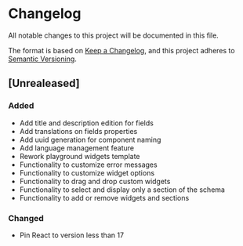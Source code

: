 # Changelog

All notable changes to this project will be documented in this file.

The format is based on [Keep a Changelog](https://keepachangelog.com/en/1.0.0/),
and this project adheres to [Semantic
Versioning](https://semver.org/spec/v2.0.0.html).

## [Unrealeased]

### Added

- Add title and description edition for fields
- Add translations on fields properties
- Add uuid generation for component naming
- Add language management feature
- Rework playground widgets template
- Functionality to customize error messages
- Functionality to customize widget options
- Functionality to drag and drop custom widgets
- Functionality to select and display only a section of the schema
- Functionality to add or remove widgets and sections

### Changed

- Pin React to version less than 17

[unreleased]: https://github.com/openfun/verna
